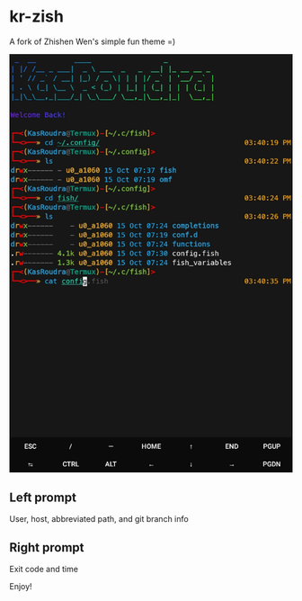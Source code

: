 # kr-zish

A fork of Zhishen Wen's simple fun theme =)

![kr-zish](./kr-zish_preview.jpeg)

## Left prompt
User, host, abbreviated path, and git branch info

## Right prompt
Exit code and time

Enjoy!
